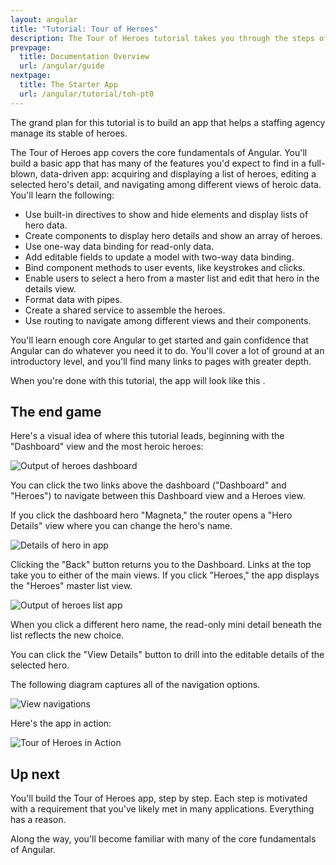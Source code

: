 ```yaml
---
layout: angular
title: "Tutorial: Tour of Heroes"
description: The Tour of Heroes tutorial takes you through the steps of creating an Angular application in Dart.
prevpage:
  title: Documentation Overview
  url: /angular/guide
nextpage:
  title: The Starter App
  url: /angular/tutorial/toh-pt0
---
```

The grand plan for this tutorial is to build an app that helps a staffing agency manage its stable of heroes.

The Tour of Heroes app covers the core fundamentals of Angular. You'll build a basic app that
has many of the features you'd expect to find in a full-blown, data-driven app: acquiring and displaying
a list of heroes, editing a selected hero's detail, and navigating among different
views of heroic data. You'll learn the following:

  - Use built-in directives to show and hide elements and display lists of hero data.
  - Create components to display hero details and show an array of heroes.
  - Use one-way data binding for read-only data.
  - Add editable fields to update a model with two-way data binding.
  - Bind component methods to user events, like keystrokes and clicks.
  - Enable users to select a hero from a master list and edit that hero in the details view.
  - Format data with pipes.
  - Create a shared service to assemble the heroes.
  - Use routing to navigate among different views and their components.

You'll learn enough core Angular to get started and gain confidence that
Angular can do whatever you need it to do.
You'll cover a lot of ground at an introductory level, and you'll find many links
to pages with greater depth.

When you're done with this tutorial, the app will look like this <live-example name="toh-6"></live-example>.

## The end game

Here's a visual idea of where this tutorial leads, beginning with the "Dashboard"
view and the most heroic heroes:

<img class="image-display" src='/resources/images/devguide/toh/heroes-dashboard-1.png' alt="Output of heroes dashboard">

You can click the two links above the dashboard ("Dashboard" and "Heroes")
to navigate between this Dashboard view and a Heroes view.

If you click the dashboard hero "Magneta," the router opens a "Hero Details" view
where you can change the hero's name.


<img class="image-display" src='/resources/images/devguide/toh/hero-details-1.png' alt="Details of hero in app">

Clicking the "Back" button returns you to the Dashboard.
Links at the top take you to either of the main views.
If you click "Heroes," the app displays the "Heroes" master list view.

<img class="image-display" src='/resources/images/devguide/toh/heroes-list-2.png' alt="Output of heroes list app">

When you click a different hero name, the read-only mini detail beneath the list reflects the new choice.

You can click the "View Details" button to drill into the editable details of the selected hero.

The following diagram captures all of the navigation options.

<img class="image-display" src='/resources/images/devguide/toh/nav-diagram.png' alt="View navigations">

Here's the app in action:

<img class="image-display" src='/resources/images/devguide/toh/toh-anim.gif' alt="Tour of Heroes in Action">

## Up next

You'll build the Tour of Heroes app, step by step.
Each step is motivated with a requirement that you've likely
met in many applications. Everything has a reason.

Along the way, you'll become familiar with many of the core fundamentals of Angular.
